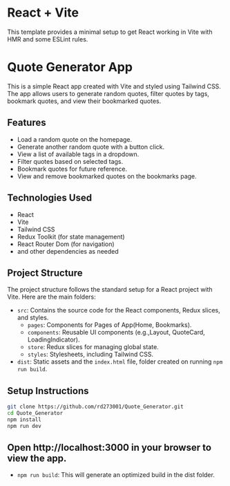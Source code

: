 # React + Vite

This template provides a minimal setup to get React working in Vite with HMR and some ESLint rules.

# Quote Generator App

This is a simple React app created with Vite and styled using Tailwind CSS. The app allows users to generate random quotes, filter quotes by tags, bookmark quotes, and view their bookmarked quotes.

## Features

- Load a random quote on the homepage.
- Generate another random quote with a button click.
- View a list of available tags in a dropdown.
- Filter quotes based on selected tags.
- Bookmark quotes for future reference.
- View and remove bookmarked quotes on the bookmarks page.

## Technologies Used

- React
- Vite
- Tailwind CSS
- Redux Toolkit (for state management)
- React Router Dom (for navigation)
- and other dependencies as needed

## Project Structure

The project structure follows the standard setup for a React project with Vite. Here are the main folders:

- `src`: Contains the source code for the React components, Redux slices, and styles.
  - `pages`: Components for Pages of App(Home, Bookmarks).
  - `components`: Reusable UI components (e.g.,Layout, QuoteCard, LoadingIndicator).
  - `store`: Redux slices for managing global state.
  - `styles`: Stylesheets, including Tailwind CSS.
- `dist`: Static assets and the `index.html` file, folder created on running `npm run build`.

## Setup Instructions

```bash
git clone https://github.com/rd273001/Quote_Generator.git
cd Quote_Generator
npm install
npm run dev
```


## Open http://localhost:3000 in your browser to view the app.

- `npm run build`: This will generate an optimized build in the dist folder.